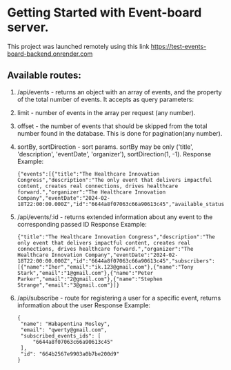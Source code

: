 # Getting Started with Event-board server.
This project was launched remotely using this link https://test-events-board-backend.onrender.com
## Available routes:
1. /api/events - returns an object with an array of events, and the property of the total number of events. It accepts as query parameters:
  1. limit - number of events in the array per request (any number).
  2. offset - the number of events that should be skipped from the total number found in the database. This is done for pagination(any number).
  3. sortBy, sortDirection - sort params. sortBy may be only ('title', 'description', 'eventDate', 'organizer'), sortDirection(1, -1).
     Response Example:
     ```
     {"events":[{"title":"The Healthcare Innovation Congress","description":"The only event that delivers impactful content, creates real connections, drives healthcare forward.","organizer":"The Healthcare Innovation Company","eventDate":"2024-02-18T22:00:00.000Z","id":"6644a8f07063c66a90613c45","available_status":"expired"}],"total_count_events":37}
     ```
     
2. /api/events/:id - returns extended information about any event to the corresponding passed ID
     Response Example:
     ```
     {"title":"The Healthcare Innovation Congress","description":"The only event that delivers impactful content, creates real connections, drives healthcare forward.","organizer":"The Healthcare Innovation Company","eventDate":"2024-02-18T22:00:00.000Z","id":"6644a8f07063c66a90613c45","subscribers":[{"name":"Ihor","email":"ik.123@gmail.com"},{"name":"Tony Stark","email":"1@gmail.com"},{"name":"Peter Parker","email":"2@gmail.com"},{"name":"Stephen Strange","email":"3@gmail.com"}]}
     ```
3. /api/subscribe - route for registering a user for a specific event, returns information about the user
     Response Example:
     ```
     {
      "name": "Habapentina Mosley",
      "email": "qwerty@gmail.com",
      "subscribed_events_ids": [
          "6644a8f07063c66a90613c45"
      ],
      "id": "664b2567e9903a0b7be200d9"
    }
     ```
